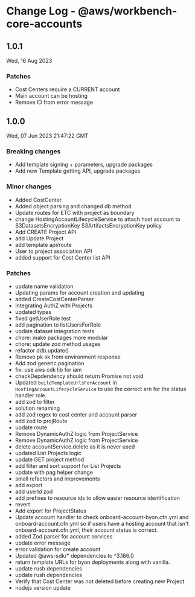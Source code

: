 # Change Log - @aws/workbench-core-accounts

## 1.0.1
Wed, 16 Aug 2023

### Patches

- Cost Centers require a CURRENT account
- Main account can be hosting
- Remove ID from error message

## 1.0.0
Wed, 07 Jun 2023 21:47:22 GMT

### Breaking changes

- Add template signing + parameters, upgrade packages
- Add new Template getting API, upgrade packages

### Minor changes

- Added CostCenter
- Added object parsing and changed db method
- Update routes for ETC with project as boundary
- change HostingAccountLifecycleService to attach host account to S3DatasetsEncryptionKey S3ArtifactsEncryptionKey policy
- Add CREATE Project API
- add Update Project
- add template api/route
- User to project association API
- added support for Cost Center list API

### Patches

- update name validation
- Updating params for account creation and updating
- added CreateCostCenterParser
- Integrating AuthZ with Projects
- updated types
- fixed getUserRole test
- add pagination to listUsersForRole
- update dataset integration tests
- chore: make packages more modular
- chore: update zod method usages
- refactor ddb.update()
- Remove pk sk from environment response
- Add zod generic pagination
- fix: use aws cdk lib for iam
- checkDepdendency should return Promise not void
- Updated `buildTemplateUrlsForAccount` in `HostingAccountLifecycleService` to use the correct arn for the status handler role.
- add zod to filter
- solution renaming
- add zod regex to cost center and account parser
- add zod to projRoute
- update route
- Remove DynamicAuthZ logic from ProjectService
- Remove DynamicAuthZ logic from ProjectService
- delete accountService.delete as it is never used
- updated List Projects logic
- update GET project method
- add filter and sort support for List Projects
- update with pag helper change
- small refactors and improvements
- add export
- add userId zod
- add prefixes to resource ids to allow easier resource identification
- revert
- Add export for ProjectStatus
- Update account handler to check onboard-account-byon.cfn.yml and onboard-account.cfn.yml so if users have a hosting account that isn't onboard-account.cfn.yml, their account status is correct.
- added Zod parser for account services
- update error message
- error validation for create account
- Updated @aws-sdk/* dependencies to ^3.186.0
- return template URLs for byon deployments along with vanilla.
- update rush dependencies
- update rush dependencies
- Verify that Cost Center was not deleted before creating new Project
- nodejs version update

